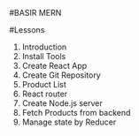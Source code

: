 #BASIR MERN

#Lessons
1. Introduction
2. Install Tools
3. Create React App
4. Create Git Repository
5. Product List
6. React router 
7. Create Node.js server
8. Fetch Products from backend
9. Manage state by Reducer